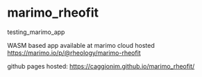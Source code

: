 # marimo_rheofit
testing_marimo_app

WASM based app available at marimo cloud hosted https://marimo.io/p/@rheology/marimo-rheofit

github pages hosted: https://caggionim.github.io/marimo_rheofit/
